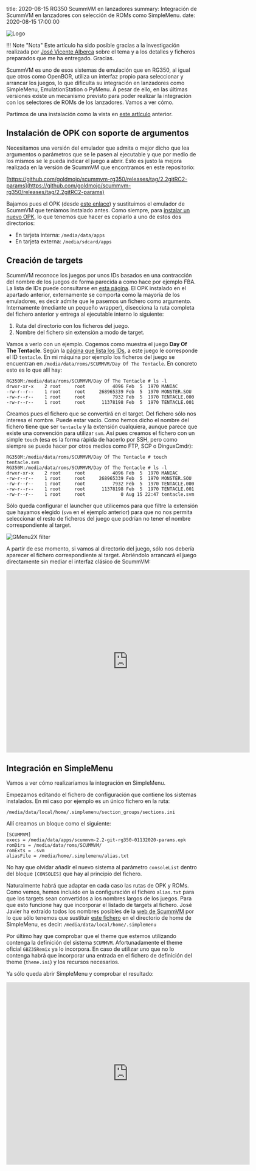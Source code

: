 title: 2020-08-15 RG350 ScummVM en lanzadores
summary: Integración de ScummVM en lanzadores con selección de ROMs como SimpleMenu.
date: 2020-08-15 17:00:00

![Logo](/images/posts/scummvm-launchers/scummvm_logo.png)

!!! Note "Nota"
    Este artículo ha sido posible gracias a la investigación realizada por [José Vicente Alberca](https://linkedin.com/in/jvalberca) sobre el tema y a los detalles y ficheros preparados que me ha entregado. Gracias.

ScummVM es uno de esos sistemas de emulación que en RG350, al igual que otros como OpenBOR, utiliza un interfaz propio para seleccionar y arrancar los juegos, lo que dificulta su integración en lanzadores como SimpleMenu, EmulationStation o PyMenu. A pesar de ello, en las últimas versiones existe un mecanismo previsto para poder realizar la integración con los selectores de ROMs de los lanzadores. Vamos a ver cómo.

Partimos de una instalación como la vista en [este artículo](/2020-04-14-rg350_scummvm.html) anterior.

## Instalación de OPK con soporte de argumentos

Necesitamos una versión del emulador que admita o mejor dicho que lea argumentos o parámetros que se le pasen al ejecutable y que por medio de los mismos se le pueda indicar el juego a abrir. Esto es justo la mejora realizada en la versión de ScummVM que encontramos en este repositorio:

[https://github.com/goldmojo/scummvm-rg350/releases/tag/2.2gitRC2-params](https://github.com/goldmojo/scummvm-rg350/releases/tag/2.2gitRC2-params)

Bajamos pues el OPK (desde [este enlace](https://github.com/goldmojo/scummvm-rg350/releases/download/2.2gitRC2-params/scummvm-2.2-git-rg350-01132020-params.opk)) y sustituimos el emulador de ScummVM que teníamos instalado antes. Como siempre, para [instalar un nuevo OPK](/2020-07-02-rg350_primeros_pasos.html#dondecomo-instalo-el-fichero-opk-del-emulador-que-he-bajado), lo que tenemos que hacer es copiarlo a uno de estos dos directorios:

* En tarjeta interna: `/media/data/apps`
* En tarjeta externa: `/media/sdcard/apps`

## Creación de targets

ScummVM reconoce los juegos por unos IDs basados en una contracción del nombre de los juegos de forma parecida a como hace por ejemplo FBA. La lista de IDs puede consultarse en [esta página](https://www.scummvm.org/compatibility/). El OPK instalado en el apartado anterior, externamente se comporta como la mayoría de los emuladores, es decir admite que le pasemos un fichero como argumento. Internamente (mediante un pequeño wrapper), disecciona la ruta completa del fichero anterior y entrega al ejecutable interno lo siguiente:

1. Ruta del directorio con los ficheros del juego.
2. Nombre del fichero sin extensión a modo de target.

Vamos a verlo con un ejemplo. Cogemos como muestra el juego **Day Of The Tentacle**. Según la [página que lista los IDs](https://www.scummvm.org/compatibility/), a este juego le corresponde el ID `tentacle`. En mi máquina por ejemplo los ficheros del juego se encuentran en `/media/data/roms/SCUMMVM/Day Of The Tentacle`. En concreto esto es lo que allí hay:

```
RG350M:/media/data/roms/SCUMMVM/Day Of The Tentacle # ls -l
drwxr-xr-x    2 root     root          4096 Feb  5  1970 MANIAC
-rw-r--r--    1 root     root     268965339 Feb  5  1970 MONSTER.SOU
-rw-r--r--    1 root     root          7932 Feb  5  1970 TENTACLE.000
-rw-r--r--    1 root     root      11378198 Feb  5  1970 TENTACLE.001
```

Creamos pues el fichero que se convertirá en el target. Del fichero sólo nos interesa el nombre. Puede estar vacío. Como hemos dicho el nombre del fichero tiene que ser `tentacle` y la extensión cualquiera, aunque parece que existe una convención para utilizar `svm`. Así pues creamos el fichero con un simple `touch` (esa es la forma rápida de hacerlo por SSH, pero como siempre se puede hacer por otros medios como FTP, SCP o DinguxCmdr):

```
RG350M:/media/data/roms/SCUMMVM/Day Of The Tentacle # touch tentacle.svm
RG350M:/media/data/roms/SCUMMVM/Day Of The Tentacle # ls -l
drwxr-xr-x    2 root     root          4096 Feb  5  1970 MANIAC
-rw-r--r--    1 root     root     268965339 Feb  5  1970 MONSTER.SOU
-rw-r--r--    1 root     root          7932 Feb  5  1970 TENTACLE.000
-rw-r--r--    1 root     root      11378198 Feb  5  1970 TENTACLE.001
-rw-r--r--    1 root     root             0 Aug 15 22:47 tentacle.svm
```

Sólo queda configurar el launcher que utilicemos para que filtre la extensión que hayamos elegido (`svm` en el ejemplo anterior) para que no nos permita seleccionar el resto de ficheros del juego que podrían no tener el nombre correspondiente al target.

![GMenu2X filter](/images/posts/scummvm-launchers/gmenu2x_filter.png)

A partir de ese momento, si vamos al directorio del juego, sólo nos debería aparecer el fichero correspondiente al target. Abriéndolo arrancará el juego directamente sin mediar el interfaz clásico de ScummVM:

<iframe width="640" height="480" src="https://www.youtube.com/embed/HQKXA7SM2oM" frameborder="0" allow="accelerometer; autoplay; encrypted-media; gyroscope; picture-in-picture" allowfullscreen></iframe>

## Integración en SimpleMenu

Vamos a ver cómo realizaríamos la integración en SimpleMenu.

Empezamos editando el fichero de configuración que contiene los sistemas instalados. En mi caso por ejemplo es un único fichero en la ruta:

```
/media/data/local/home/.simplemenu/section_groups/sections.ini
```

Allí creamos un bloque como el siguiente:

```
[SCUMMVM]
execs = /media/data/apps/scummvm-2.2-git-rg350-01132020-params.opk
romDirs = /media/data/roms/SCUMMVM/
romExts = .svm
aliasFile = /media/home/.simplemenu/alias.txt
```

No hay que olvidar añadir el nuevo sistema al parámetro `consoleList` dentro del bloque `[CONSOLES]` que hay al principio del fichero.

Naturalmente habrá que adaptar en cada caso las rutas de OPK y ROMs. Como vemos, hemos incluido en la configuración el fichero `alias.txt` para que los targets sean convertidos a los nombres largos de los juegos. Para que esto funcione hay que incorporar el listado de targets al fichero. José Javier ha extraído todos los nombres posibles de la [web de ScummVM](https://www.scummvm.org/compatibility/) por lo que sólo tenemos que sustituir [este fichero](/files/posts/scummvm-launchers/alias.txt) en el directorio de home de SimpleMenu, es decir: `/media/data/local/home/.simplemenu`

Por último hay que comprobar que el theme que estemos utilizando contenga la definición del sistema `SCUMMVM`. Afortunadamente el theme oficial `GBZ35Remix` ya lo incorpora. En caso de utilizar uno que no lo contenga habrá que incorporar una entrada en el fichero de definición del theme (`theme.ini`) y los recursos necesarios.

Ya sólo queda abrir SimpleMenu y comprobar el resultado:

<iframe width="640" height="480" src="https://www.youtube.com/embed/7-B7dmMirV8" frameborder="0" allow="accelerometer; autoplay; encrypted-media; gyroscope; picture-in-picture" allowfullscreen></iframe>
